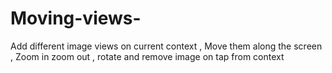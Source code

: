 # Moving-views-
Add different image views on current context , Move them along the screen , Zoom in zoom out , rotate and remove image on tap from context

